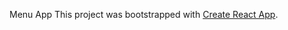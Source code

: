 Menu App
This project was bootstrapped with [Create React App](https://github.com/facebook/create-react-app).
